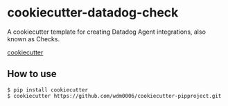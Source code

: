 # cookiecutter-datadog-check

A cookiecutter template for creating Datadog Agent integrations, also known as
Checks.

[cookiecutter](https://github.com/audreyr/cookiecutter)

## How to use

    $ pip install cookiecutter
    $ cookiecutter https://github.com/wdm0006/cookiecutter-pipproject.git

